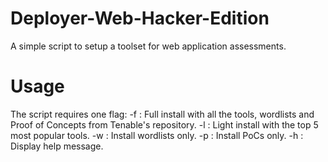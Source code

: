 # Deployer-Web-Hacker-Edition
A simple script to setup a toolset for web application assessments.

# Usage
The script requires one flag:
-f : Full install with all the tools, wordlists and Proof of Concepts from Tenable's repository.
-l : Light install with the top 5 most popular tools.
-w : Install wordlists only.
-p : Install PoCs only.
-h : Display help message.
